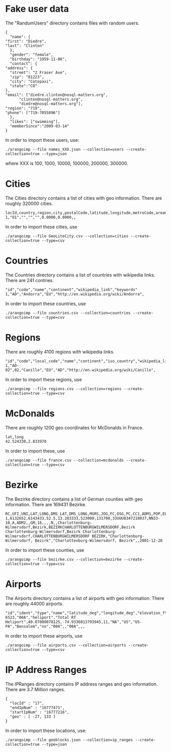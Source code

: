 Fake user data
==============

The "RandumUsers" directory contains files with random users.

    {
      "name": {
	"first": "Diedre",
	"last": "Clinton"
      },
      "gender": "female",
      "birthday": "1959-11-06",
      "contact": {
	"address": {
	  "street": "2 Fraser Ave",
	  "zip": "81223",
	  "city": "Cotopaxi",
	  "state":"CO"
	},
	"email": ["diedre.clinton@nosql-matters.org",
		  "clinton@nosql-matters.org",
		  "diedre@nosql-matters.org"],
	"region": "719",
	"phone": ["719-7055896"]
      },
      "likes": ["swimming"],
      "memberSince":"2009-03-14"
    }

In order to import these users, use:

    ./arangoimp --file names_XXX.json --collection=users --create-collection=true --type=json

where XXX is 100, 1000, 10000, 100000, 200000, 300000.


Cities
======

The Cities directory contains a list of cities with geo
information. There are roughly 320000 cities.

    locId,country,region,city,postalCode,latitude,longitude,metroCode,areaCode
    1,"O1","","","",0.0000,0.0000,,

In order to import these cities, use

    ./arangoimp --file GeoLiteCity.csv --collection=cities --create-collection=true --type=csv


Countries
=========

The Countries directory contains a list of countries with wikipedia
links. There are 241 contries.

    "id","code","name","continent","wikipedia_link","keywords"
    1,"AD","Andorra","EU","http://en.wikipedia.org/wiki/Andorra",

In order to import these countries, use

    ./arangoimp --file countries.csv --collection=countries --create-collection=true --type=csv


Regions
=======

There are roughly 4100 regions with wikipedia links.

    "id","code","local_code","name","continent","iso_country","wikipedia_link","keywords"
    1,"AD-02",02,"Canillo","EU","AD","http://en.wikipedia.org/wiki/Canillo",

In order to import these regions, use

    ./arangoimp --file regions.csv --collection=regions --create-collection=true --type=csv


McDonalds
=========

There are roughly 1200 geo coordinates for McDonalds in France.

    lat,long
    42.524330,2.833970

In order to import these, use

    ./arangoimp --file france.csv --collection=mcdonalds --create-collection=true --type=csv


Bezirke
=======

The Bezirke directory contains a list of German counties with geo
information. There are 169431 Bezirke.

    RC,UFI,UNI,LAT,LONG,DMS_LAT,DMS_LONG,MGRS,JOG,FC,DSG,PC,CC1,ADM1,POP,ELEV,CC2,NT,LC,SHORT_FORM,GENERIC,SORT_NAME_RO,FULL_NAME_RO,FULL_NAME_ND_RO,SORT_NAME_RG,FULL_NAME_RG,FULL_NAME_ND_RG,NOTE,MODIFY_DATE
    1,6132652,6143433,52.5,13.283333,523000,131700,33UUU8347218037,NN33-10,A,ADM2,,GM,16,,,,N,,Charlottenburg-Wilmersdorf,Bezirk,BEZIRKCHARLOTTENBURGWILMERSDORF,Bezirk Charlottenburg-Wilmersdorf,Bezirk Charlottenburg-Wilmersdorf,CHARLOTTENBURGWILMERSDORF BEZIRK,"Charlottenburg-Wilmersdorf, Bezirk","Charlottenburg-Wilmersdorf, Bezirk",,2001-12-20

In order to import these counties, use

    ./arangoimp --file bezirke.csv --collection=bezirke --create-collection=true --type=csv


Airports
========

The Airports directory contains a list of airports with geo
information. There are roughly 44000 airports.

    "id","ident","type","name","latitude_deg","longitude_deg","elevation_ft","continent","iso_country","iso_region","municipality","scheduled_service","gps_code","iata_code","local_code","home_link","wikipedia_link","keywords"
    6523,"00A","heliport","Total Rf Heliport",40.07080078125,-74.9336013793945,11,"NA","US","US-PA","Bensalem","no","00A",,"00A",,,

In order to import these airports, use

    ./arangoimp --file airports.csv --collection=airports --create-collection=true --type=csv


IP Address Ranges
=================

The IPRanges directory contains IP address ranges and geo
information. There are 3.7 Million ranges.

    {
      "locId" : "17",
      "endIpNum" : "16777471",
      "startIpNum" : "16777216", 
      "geo" : [ -27, 133 ] 
    }

In order to import these locations, use:

    ./arangoimp --file geoblocks.json --collection=ip_ranges --create-collection=true --type=json
